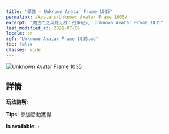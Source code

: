 ```yaml
---
title: "頭像 - Unknown Avatar Frame 1035"
permalink: /Avatars/Unknown Avatar Frame 1035/
excerpt: "魔法门之英雄无敌：战争纪元  Unknown Avatar Frame 1035"
last_modified_at: 2021-07-06
locale: cn
ref: "Unknown Avatar Frame 1035.md"
toc: false
classes: wide
---
```

 ![Unknown Avatar Frame 1035](/images/a/avatarFrame_35.png)

## 詳情

 **玩法詳解:**  

 **Tips:** 參加活動獲得 

 **Is available:**  - 

